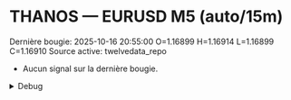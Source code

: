 # THANOS — EURUSD M5 (auto/15m)
Dernière bougie: 2025-10-16 20:55:00  O=1.16899  H=1.16914  L=1.16899  C=1.16910
Source active: twelvedata_repo

- Aucun signal sur la dernière bougie.

<details><summary>Debug</summary>

- TD_API_KEY manquant.

</details>